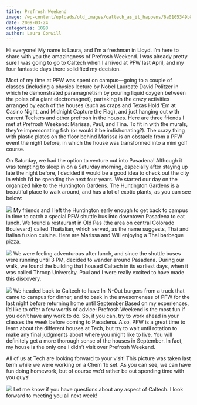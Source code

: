 ```yaml
---
title: Prefrosh Weekend
image: /wp-content/uploads/old_images/caltech_as_it_happens/6a0105349b8251970b01156e4985c7970c.jpg
date: 2009-03-24
categories: 1098
author: Laura Conwill
---
```


Hi everyone! My name is Laura, and I’m a freshman in Lloyd. I’m here to share with you the amazingness of Prefrosh Weekend. I was already pretty sure I was going to go to Caltech when I arrived at PFW last April, and my four fantastic days there solidified my decision.

Most of my time at PFW was spent on campus—going to a couple of classes (including a physics lecture by Nobel Laureate David Politzer in which he demonstrated paramagnetism by pouring liquid oxygen between the poles of a giant electromagnet), partaking in the crazy activities arranged by each of the houses (such as craps and Texas Hold ‘Em at Casino Night, and Midnight Capture the Flag), and just hanging out with current Techers and other prefrosh in the houses. 
Here are three friends I met at Prefrosh Weekend: Marissa, Paul, and Tina. To fit in with the murals, they’re impersonating fish (or would it be imfishonating?). The crazy thing with plastic plates on the floor behind Marissa is an obstacle from a PFW event the night before, in which the house was transformed into a mini golf course. 
 
On Saturday, we had the option to venture out into Pasadena! Although it was tempting to sleep in on a Saturday morning, especially after staying up late the night before, I decided it would be a good idea to check out the city in which I’d be spending the next four years. We started our day on the organized hike to the Huntington Gardens. 
The Huntington Gardens is a beautiful place to walk around, and has a lot of exotic plants, as you can see below:

![](/old_images/caltech_as_it_happens/6a0105349b8251970b01156e49872a970c.jpg) 
My friends and I left the Huntington early enough to get back to campus in time to catch a special PFW shuttle bus into downtown Pasadena to eat lunch. We found a restaurant in Old Pas (the area on central Colorado Boulevard) called Thaitalian, which served, as the name suggests, Thai and Italian fusion cuisine. Here are Marissa and Will enjoying a Thai barbeque pizza.


![](/old_images/caltech_as_it_happens/6a0105349b8251970b01156f426597970b.jpg) 
We were feeling adventurous after lunch, and since the shuttle buses were running until 3 PM, decided to wander around Pasadena. During our walk, we found the building that housed Caltech in its earliest days, when it was called Throop University. Paul and I were really excited to have made this discovery.


![](/old_images/caltech_as_it_happens/6a0105349b8251970b01156f4268b2970b.jpg) 
We headed back to Caltech to have In-N-Out burgers from a truck that came to campus for dinner, and to bask in the awesomeness of PFW for the last night before returning home until September.Based on my experiences, I’d like to offer a few words of advice: Prefrosh Weekend is the most fun if you don’t have any work to do. So, if you can, try to work ahead in your classes the week before coming to Pasadena. Also, PFW is a great time to learn about the different houses at Tech, but try to wait until rotation to make any final judgments about where you might like to live. You will definitely get a more thorough sense of the houses in September. In fact, my house is the only one I didn’t visit over Prefrosh Weekend.

All of us at Tech are looking forward to your visit! This picture was taken last term while we were working on a Chem 1b set. As you can see, we can have fun doing homework, but of course we’d rather be out spending time with you guys!

![](/old_images/caltech_as_it_happens/6a0105349b8251970b01156f427763970b.jpg) 
Let me know if you have questions about any aspect of Caltech. I look forward to meeting you all next week! 
